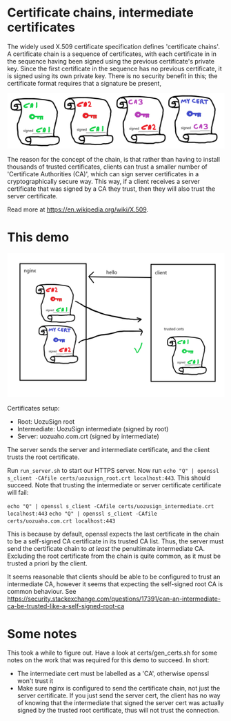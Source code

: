 # Certificate chains, intermediate certificates

The widely used X.509 certificate specification defines 'certificate chains'. A
certificate chain is a sequence of certificates, with each certificate in
in the sequence having been signed using the previous certificate's private
key. Since the first certificate in the sequence has no previous certificate,
it is signed using its own private key. There is no security benefit in this;
the certificate format requires that a signature be present,

![chain](./chain.png)

The reason for the concept of the chain, is that rather than having to install
thousands of trusted certificates, clients can trust a smaller number of
'Certificate Authorities (CA)', which can sign server certificates in a 
cryptographically secure way. This way, if a client receives a server certificate
that was signed by a CA they trust, then they will also trust the server
certificate.

Read more at https://en.wikipedia.org/wiki/X.509.

# This demo

![setup](./chain_demo_setup.png)

Certificates setup:

- Root:           UozuSign root
- Intermediate:   UozuSign intermediate   (signed by root)
- Server:         uozuaho.com.crt         (signed by intermediate)

The server sends the server and intermediate certificate, and the client trusts
the root certificate.

Run `run_server.sh` to start our HTTPS server. Now run
`echo "Q" | openssl s_client -CAfile certs/uozusign_root.crt localhost:443`.
This should succeed. Note that trusting the intermediate or server certificate
certificate will fail:

`echo "Q" | openssl s_client -CAfile certs/uozusign_intermediate.crt localhost:443`
`echo "Q" | openssl s_client -CAfile certs/uozuaho.com.crt localhost:443`

This is because by default, openssl expects the last certificate in the chain
to be a self-signed CA certificate in its trusted CA list. Thus, the server must
send the certificate chain to _at least_ the penultimate intermediate CA. Excluding
the root certificate from the chain is quite common, as it must be trusted a priori
by the client.

It seems reasonable that clients should be able to be configured to trust an
intermediate CA, however it seems that expecting the self-signed root CA is common
behaviour. See https://security.stackexchange.com/questions/17391/can-an-intermediate-ca-be-trusted-like-a-self-signed-root-ca


# Some notes

This took a while to figure out. Have a look at certs/gen_certs.sh for some notes
on the work that was required for this demo to succeed. In short:

- The intermediate cert must be labelled as a 'CA', otherwise openssl won't trust it
- Make sure nginx is configured to send the certificate chain, not just the server
  certificate. If you just send the server cert, the client has no way of knowing
  that the intermediate that signed the server cert was actually signed by the trusted
  root certificate, thus will not trust the connection.
